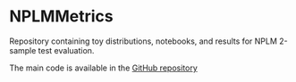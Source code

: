 # NPLMMetrics
Repository containing toy distributions, notebooks, and results for NPLM 2-sample test evaluation.

The main code is available in the [GitHub repository](https://github.com/TwoSampleTests/GMetrics)
